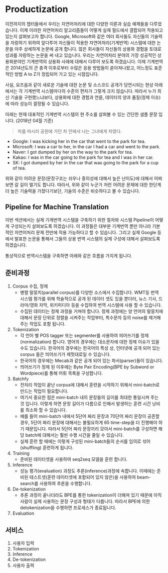 # Productization

이전까지의 챕터들에서 우리는 자연어처리에 대한 다양한 이론과 실습 예제들을 다루었습니다. 이제 이러한 자연어처리 알고리즘들이 어떻게 실제 필드에서 결합되어 적용되고 있는지 살펴보고자 합니다. Google, Microsoft와 같은 여러 회사들도 자신들의 기술력을 자랑하기 위하여 앞다투어 자신들이 적용한 자연어처리(기계번역) 시스템에 대한 논문을 아주 상세하게 논문에 공개 합니다. 많은 회사들이 자신들의 상용화 경험을 토대로 성과를 자랑하는 논문을 써 내고 있습니다. 우리는 자연어처리 분야의 가장 성공적인 상용화분야인 기계번역의 상용화 사례에 대해서 다루어 보도록 하겠습니다. 이제 기계번역은 2014년도의 큰 충격 이후로부터 수많은 응용 방법들이 쏟아져나왔고, 어느정도 표준적인 방법 A to Z가 정립되어 가고 있는 시점입니다.

사실, 요즈음과 같이 새로운 기술에 대한 논문 및 소스코드 공개가 당연시되는 현상 아래에서는 각 기계번역 시스템마다의 수준의 편차가 그렇게 크지 않습니다. 따라서 누가 최신 기술을 구현했느냐보다, 상용화에 대한 경험과 연륜, 데이터의 양과 품질(정제 이슈)에 따라 성능이 결정될 수 있습니다.

아래는 현재 대표적인 기계번역 시스템의 현 주소를 살펴볼 수 있는 간단한 샘플 문장 입니다. (2018년 04월 기준)

> 차를 마시러 공원에 가던 차 안에서 나는 그녀에게 차였다.
- Google: I was kicking her in the car that went to the park for tea.
- Microsoft: I was a car to her, in the car I had a car and went to the park.
- Naver: I got dumped by her on the way to the park for tea.
- Kakao: I was in the car going to the park for tea and I was in her car.
- SK: I got dumped by her in the car that was going to the park for a cup of tea.

위와 같이 어려운 문장(문장구조는 쉬우나 중의성에 대해서 높은 난이도)에 대해서 어찌보면 갈 길이 멀기도 합니다. 따라서, 위와 같이 누군가 저런 어려운 문제에 대한 한단계 더 높은 기술력을 가졌다기보단, 기술의 수준은 비슷하다고 볼 수 있습니다.

## Pipeline for Machine Translation

이번 섹션에서는 실제 기계번역 시스템을 구축하기 위한 절차와 시스템 Pipeline이 어떻게 구성되는지 살펴보도록 하겠습니다. 이 과정들은 대부분 기계번역 뿐만 아니라 기본적인 자연어처리 문제 전반에 적용 가능하다고 할 수 있습니다. 그리고 실제 Google 등에서 발표한 논문을 통해서 그들의 상용 번역 시스템의 실제 구성에 대해서 살펴보도록 하겠습니다.

통상적으로 번역시스템을 구축하면 아래와 같은 흐름을 가지게 됩니다.

## 준비과정

1. Corpus 수집, 정제
    - 병렬 말뭉치(parallel corpus)를 다양한 소스에서 수집합니다. WMT등 번역 시스템 평가를 위해 학술적으로 공개 된 데이터 셋도 있을 뿐더러, 뉴스 기사, 드라마/영화 자막, 위키피디아 등을 수집하여 번역 시스템에 사용 할 수 있습니다.
    - 수집된 데이터는 정제 과정을 거쳐야 합니다. 정제 과정에는 양 언어의 말뭉치에 대해서 문장 단위로 정렬을 시켜주는 작업부터, 특수문자 등의 noise를 제거해 주는 작업도 포함 됩니다.
1. Tokenization
    - 각 언어 별 POS tagger 또는 segmenter를 사용하여 띄어쓰기를 정제(normalization) 합니다. 영어의 경우에는 대소문자에 대한 정제 이슈가 있을 수도 있습니다. 한국어의 경우에는 한국어의 특성 상, 인터넷에 공개 되어 있는 corpus 들은 띄어쓰기가 제멋대로일 수 있습니다.
    - 한국어의 경우에는 Mecab과 같은 공개 되어 있는 파서(parser)들이 있습니다.
    - 띄어쓰기가 정제 된 이후에는 Byte Pair Encoding(BPE by Subword or Wordpiece)를 통해 어휘 목록을 구성합니다.
1. Batchfy
    - 전처리 작업이 끝난 corpus에 대해서 훈련을 시작하기 위해서 mini-batch로 만드는 작업이 필요합니다.
    - 여기서 중요한 점은 mini-batch 내의 문장들의 길이를 최대한 통일시켜 주는 것 입니다. 이렇게 하면 문장 길이가 다름으로 인해서 발생하는 훈련 시간 낭비를 최소화 할 수 있습니다. 
    - 예를 들어 mini-batch 내에서 5단어 짜리 문장과 70단어 짜리 문장이 공존할 경우, 5단어 짜리 문장에 대해서는 불필요하게 65 time-step을 더 진행해야 하기 때문입니다. 따라서 5단어 짜리 문장끼리 모아서 mini-batch를 구성하면 해당 batch에 대해서는 훨씬 수행 시간을 줄일 수 있습니다.
    - 실제 훈련 할 때에는 이렇게 구성된 mini-batch들의 순서를 임의로 섞어(shuffling) 훈련하게 됩니다.
1. Training
    - 준비된 데이터셋을 사용하여 seq2seq 모델을 훈련 합니다.
1. Inference
    - 성능 평가(evaluation) 과정도 추론(inference)과정에 속합니다. 이때에는 준비된 테스트셋(훈련 데이터셋에 포함되어 있지 않은)을 사용하여 beam-search를 사용하여 추론을 수행합니다.
1. De-tokenization
    - 추론 과정이 끝나더라도 BPE를 통한 tokenization이 더해져 있기 때문에 아직 사람이 실제 사용하는 문장 구성과 형태가 다릅니다. 따라서 BPE에 의한 detokenization을 수행하면 프로세스가 종료됩니다.
1. Evaluation

## 서비스

1. 사용자 입력
1. Tokenization
1. Inference
1. De-tokenization
1. 사용자 출력